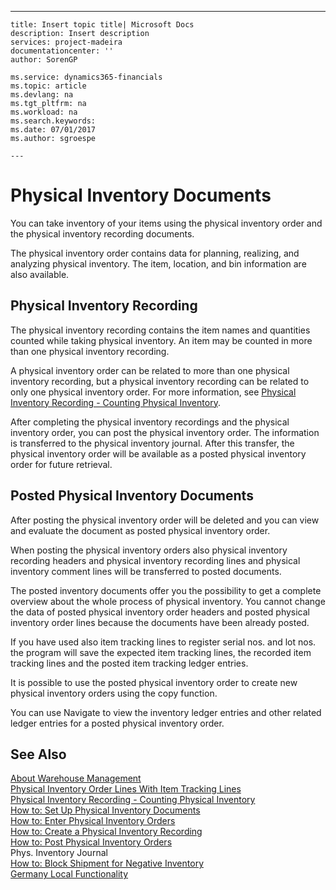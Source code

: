 ---
    title: Insert topic title| Microsoft Docs
    description: Insert description
    services: project-madeira
    documentationcenter: ''
    author: SorenGP

    ms.service: dynamics365-financials
    ms.topic: article
    ms.devlang: na
    ms.tgt_pltfrm: na
    ms.workload: na
    ms.search.keywords:
    ms.date: 07/01/2017
    ms.author: sgroespe

    ---
# Physical Inventory Documents
You can take inventory of your items using the physical inventory order and the physical inventory recording documents.  
  
 The physical inventory order contains data for planning, realizing, and analyzing physical inventory. The item, location, and bin information are also available.  
  
## Physical Inventory Recording  
 The physical inventory recording contains the item names and quantities counted while taking physical inventory. An item may be counted in more than one physical inventory recording.  
  
 A physical inventory order can be related to more than one physical inventory recording, but a physical inventory recording can be related to only one physical inventory order. For more information, see [Physical Inventory Recording - Counting Physical Inventory](../FullExperience/physical-inventory-recording-counting-physical-inventory.md).  
  
 After completing the physical inventory recordings and the physical inventory order, you can post the physical inventory order. The information is transferred to the physical inventory journal. After this transfer, the physical inventory order will be available as a posted physical inventory order for future retrieval.  
  
## Posted Physical Inventory Documents  
 After posting the physical inventory order will be deleted and you can view and evaluate the document as posted physical inventory order.  
  
 When posting the physical inventory orders also physical inventory recording headers and physical inventory recording lines and physical inventory comment lines will be transferred to posted documents.  
  
 The posted inventory documents offer you the possibility to get a complete overview about the whole process of physical inventory. You cannot change the data of posted physical inventory order headers and posted physical inventory order lines because the documents have been already posted.  
  
 If you have used also item tracking lines to register serial nos. and lot nos. the program will save the expected item tracking lines, the recorded item tracking lines and the posted item tracking ledger entries.  
  
 It is possible to use the posted physical inventory order to create new physical inventory orders using the copy function.  
  
 You can use Navigate to view the inventory ledger entries and other related ledger entries for a posted physical inventory order.  
  
## See Also  
 [About Warehouse Management](../FullExperience/about-warehouse-management.md)   
 [Physical Inventory Order Lines With Item Tracking Lines](../FullExperience/physical-inventory-order-lines-with-item-tracking-lines.md)   
 [Physical Inventory Recording - Counting Physical Inventory](../FullExperience/physical-inventory-recording-counting-physical-inventory.md)   
 [How to: Set Up Physical Inventory Documents](../FullExperience/how-to-set-up-physical-inventory-documents.md)   
 [How to: Enter Physical Inventory Orders](../FullExperience/how-to-enter-physical-inventory-orders.md)   
 [How to: Create a Physical Inventory Recording](../FullExperience/how-to-create-a-physical-inventory-recording.md)   
 [How to: Post Physical Inventory Orders](../FullExperience/how-to-post-physical-inventory-orders.md)   
 Phys. Inventory Journal   
 [How to: Block Shipment for Negative Inventory](../FullExperience/how-to-block-shipment-for-negative-inventory.md)   
 [Germany Local Functionality](../FullExperience/germany-local-functionality.md)